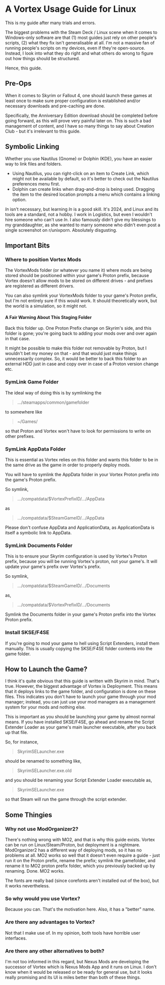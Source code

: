 # A Vortex Usage Guide for Linux
This is my guide after many trials and errors.

The biggest problems with the Steam Deck / Linux scene when it comes to Windows-only software are that (1) most guides just rely on other people's scripts, (2) what they fix isn't generalisable at all. I'm not a massive fan of running people's scripts on my devices, even if they're open-source. Instead, I look into what they do right and what others do wrong to figure out how things should be structured.

Hence, this guide.

## Pre-Ops

When it comes to Skyrim or Fallout 4, one should launch these games at least once to make sure proper configuration is established and/or necessary downloads and pre-caching are done.

Specifically, the Anniversary Edition download should be completed before going forward, as this will prove very painful later on. This is such a bad management of content, and I have so many things to say about Creation Club - but it's irrelevant to this guide.

## Symbolic Linking

Whether you use Nautilus (Gnome) or Dolphin (KDE), you have an easier way to link files and folders.

* Using Nautilus, you can right-click on an item to Create Link, which might not be available by default, so it's better to check out the Nautilus preferences menu first.
* Dolphin can create links when drag-and-drop is being used. Dragging the item to the desired location prompts a menu which contains a linking option.

<em>ln</em> isn't necessary, but learning <em>ln</em> is a good skill. It's 2024, and Linux and its tools are a standard, not a hobby. I work in Logistics, but even I wouldn't hire someone who can't use <em>ln</em>. I also famously didn't give my blessings to my granddaughter, as she wanted to marry someone who didn't even post a single screenshot on r/unixporn. Absolutely disgusting.

## Important Bits
### Where to position Vortex Mods

The VortexMods folder (or whatever you name it) where mods are being stored should be positioned within your game's Proton prefix, because Vortex doesn't allow mods to be stored on different drives - and prefixes are registered as different drivers.

You can also symlink your VortexMods folder to your game's Proton prefix, but I'm not entirely sure if this would work. It should theoretically work, but the world is a simulation, so it might not.

#### A Fair Warning About This Staging Folder
Back this folder up. One Proton Prefix change on Skyrim's side, and this folder is gone; you're going back to adding your mods over and over again in that case.

It might be possible to make this folder not removable by Proton, but I wouldn't bet my money on that - and that would just make things unnecessarily complex. So, it would be better to back this folder to an external HDD just in case and copy over in case of a Proton version change etc.

### SymLink Game Folder

The ideal way of doing this is by symlinking the 

> .../steamapps/common/gamefolder

to somewhere like 

> ~/Games/

so that Proton and Vortex won't have to look for permissions to write on other prefixes.

### SymLink AppData Folder

This is essential as Vortex relies on this folder and wants this folder to be in the same drive as the game in order to properly deploy mods.

You will have to symlink the AppData folder in your Vortex Proton prefix into the game's Proton prefix.

So symlink,

> .../compatdata/$VortexPrefixID/.../AppData

as

> .../compatdata/$SteamGameID/.../AppData

Please don't confuse AppData and ApplicationData, as ApplicationData is itself a symbolic link to AppData.

### SymLink Documents Folder

This is to ensure your Skyrim configuration is used by Vortex's Proton prefix, because you will be running Vortex's proton, not your game's. It will update your game's prefix over Vortex's prefix.

So symlink,

> .../compatdata/$SteamGameID/.../Documents

as,

> .../compatdata/$VortexPrefixID/.../Documents

Symlink the Documents folder in your game's Proton prefix into the Vortex Proton prefix.

### Install SKSE/F4SE

If you're going to mod your game to hell using Script Extenders, install them manually. This is usually copying the SKSE/F4SE folder contents into the game folder.

## How to Launch the Game?

I think it's quite obvious that this guide is written with Skyrim in mind. That's true. However, the biggest advantage of Vortex is Deployment. This means that it deploys links to the game folder, and configuration is done on these files. This indicates you don't have to launch your game through your mod manager; instead, you can just use your mod managers as a management system for your mods and nothing else.

This is important as you should be launching your game by almost normal means. If you have installed SKSE/F4SE, go ahead and rename the Script Extender Loader as your game's main launcher executable, after you back up that file.

So, for instance,

> SkyrimSELauncher.exe

should be renamed to something like,

> SkyrimSELauncher.exe.old

and you should be renaming your Script Extender Loader executable as,

> SkyrimSELauncher.exe

so that Steam will run the game through the script extender.

## Some Thingies
### Why not use ModOrganizer2?

There's nothing wrong with MO2, and that is why this guide exists. Vortex can be run on Linux/Steam/Proton, but deployment is a nightmare. ModOrganizer2 has a different way of deploying mods, so it has no problems at all. MO2 works so well that it doesn't even require a guide - just run it on the Proton prefix, rename the prefix; symlink the gamefolder, and rename it to MO2 proton prefix folder, which you previously backed up by renaming. Done. MO2 works.

The fonts are really bad (since corefonts aren't installed out of the box), but it works nevertheless.

### So why would you use Vortex?

Because you can. That's the motivation here. Also, it has a "better" name.

### Are there any advantages to Vortex?

Not that I make use of. In my opinion, both tools have horrible user interfaces.

### Are there any other alternatives to both?

I'm not too informed in this regard, but Nexus Mods are developing the successor of Vortex which is Nexus Mods App and it runs on Linux. I don't know when it would be released or be ready for general use, but it looks really promising and its UI is miles better than both of these things.
